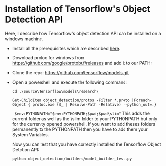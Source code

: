 # Installation of Tensorflow's Object Detection API

Here, I describe how Tensorflow's object detection API can be installed on a windows machine.

- Install all the prerequisites which are described [here](https://github.com/tensorflow/models/blob/master/research/object_detection/g3doc/installation.md).
- Download protoc for windows from https://github.com/google/protobuf/releases and add it to our PATH:
- Clone the repo: https://github.com/tensorflow/models.git
- Open a powershell and execute the following command:

	```cd .\Source\Tensorflow\models\research\```
 
	```Get-ChildItem object_detection/protos -Filter *.proto |Foreach-Object { protoc.exe ($_ | Resolve-Path -Relative) --python_out=.}```

	 ``` $env:PYTHONPATH="$env:PYTHONPATH;$pwd;$pwd\slim"``` This adds the current folder as well as the \slim folder to your PYTHONPATH but only for the currenlty opened powershell. If you want to add theses folders permanently to the PYTHONPATH then you have to add them your System Variables.

	Now you can test that you have correctly installed the Tensorflow Object Detction API:

	```python object_detection/builders/model_builder_test.py```
		